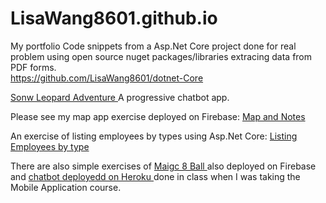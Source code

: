 # LisaWang8601.github.io
My portfolio
Code snippets from a Asp.Net Core project done for real problem using open source nuget packages/libraries extracing data from PDF forms.  
https://github.com/LisaWang8601/dotnet-Core

<a href="https://github.com/LisaWang8601/ChatBot-SnowLeopardAdventure" > Sonw Leopard Adventure </a>
A progressive chatbot app. 

Please see my map app exercise deployed on Firebase: <a href="https://sw-map-34597.firebaseapp.com
" > Map and Notes </a> 

An exercise of listing employees by types using Asp.Net Core: <a href="https://github.com/LisaWang8601/EmployeeList" > Listing Employees by type </a>

There are also simple exercises of <a href="https://github.com/LisaWang8601/magic8ball" > Maigc 8 Ball </a>  also deployed on Firebase and <a href="https://github.com/LisaWang8601/feb22HerokuChat" >chatbot deployedd on Heroku </a> done in class when I was taking the Mobile Application course.
